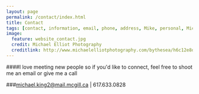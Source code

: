 ```yaml
---
layout: page
permalink: /contact/index.html
title: Contact
tags: [contact, information, email, phone, address, Mike, personal, Michael, Elliot, King, McGill]
image:
  feature: website_contact.jpg
  credit: Michael Elliot Photography
  creditlink: http://www.michaelelliotphotography.com/bythesea/h6c12e8d0#h681ce9e3
---
```


####I love meeting new people so if you'd like to connect, feel free to shoot me an email or give me a call

###<a href="mailto:michael.king2@mail.mcgill.ca?subject=Let's Connect!"  target="_blank">michael.king2@mail.mcgill.ca</a> | 617.633.0828


<!--Department of Mechanical Engineering, McGill University<br>
817 Sherbrooke Street West<br>
Montreal, Quebec H3A 0C3 Canada
-->


